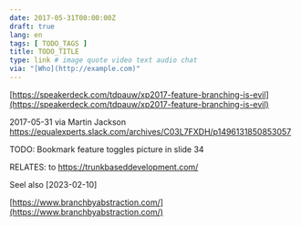 ```yaml
---
date: 2017-05-31T00:00:00Z
draft: true
lang: en
tags: [ TODO_TAGS ]
title: TODO_TITLE
type: link # image quote video text audio chat
via: "[Who](http://example.com)"
---
```



[https://speakerdeck.com/tdpauw/xp2017-feature-branching-is-evil](https://speakerdeck.com/tdpauw/xp2017-feature-branching-is-evil)

2017-05-31 via Martin Jackson
https://equalexperts.slack.com/archives/C03L7FXDH/p1496131850853057

TODO: Bookmark feature toggles picture in slide 34

RELATES: to https://trunkbaseddevelopment.com/

Seel also [2023-02-10]

[https://www.branchbyabstraction.com/](https://www.branchbyabstraction.com/)

